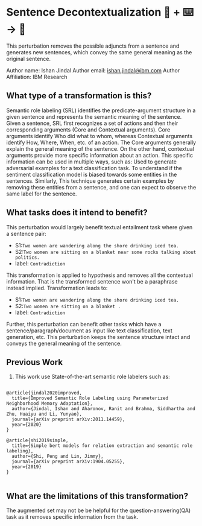 # Sentence Decontextualization 🦎  + ⌨️ → 🐍
This perturbation removes the possible adjuncts from a sentence and generates new sentences, which convey the same general meaning as the original sentence.

Author name: Ishan Jindal
Author email: ishan.jindal@ibm.com
Author Affiliation: IBM Research

## What type of a transformation is this?
Semantic role labeling (SRL) identifies the predicate-argument structure in a given sentence and represents the semantic meaning of the sentence. 
Given a sentence, SRL first recognizes a set of actions and then their corresponding arguments (Core and Contextual arguments). 
Core arguments identify Who did what to whom, whereas Contextual arguments identify How, Where, When, etc. of an action.
The Core arguments generally explain the general meaning of the sentence. On the other hand, contextual arguments
provide more specific information about an action. This specific information can be used in multiple ways, such as: 
Used to generate adversarial examples for a text classification task. To understand if the sentiment classification model is biased towards some entities in the sentences.
Similarly, This technique generates certain examples by removing these entities from a sentence, and one can expect to observe the same label for the sentence. 

## What tasks does it intend to benefit?
This perturbation would largely benefit textual entailment task where given a sentence pair:
- S1:`Two women are wandering along the shore drinking iced tea.`
- S2:`Two women are sitting on a blanket near some rocks talking about politics.`
- label: `Contradiction`

This transformation is applied to hypothesis and removes all the contextual information. That is the transformed sentence 
won't be a paraphrase instead implied. Transformation leads to:
- S1:`Two women are wandering along the shore drinking iced tea.`
- S2:`Two women are sitting on a blanket .`
- label: `Contradiction`

Further, this perturbation can benefit other tasks which have a sentence/paragraph/document as input like text classification, 
text generation, etc. 
This perturbation keeps the sentence structure intact and conveys the general meaning of the sentence. 

## Previous Work
1) This work use State-of-the-art semantic role labelers such as:
```

@article{jindal2020improved,
  title={Improved Semantic Role Labeling using Parameterized Neighborhood Memory Adaptation},
  author={Jindal, Ishan and Aharonov, Ranit and Brahma, Siddhartha and Zhu, Huaiyu and Li, Yunyao},
  journal={arXiv preprint arXiv:2011.14459},
  year={2020}
}

@article{shi2019simple,
  title={Simple bert models for relation extraction and semantic role labeling},
  author={Shi, Peng and Lin, Jimmy},
  journal={arXiv preprint arXiv:1904.05255},
  year={2019}
}


```
## What are the limitations of this transformation?
The augmented set may not be be helpful for the question-answering(QA) task as it removes specific information from the task.
